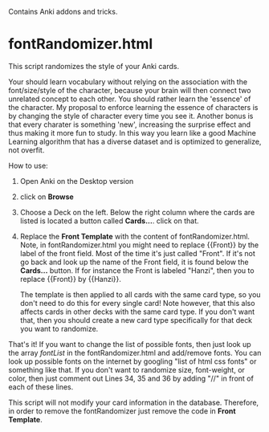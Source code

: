 Contains Anki addons and tricks.

# fontRandomizer.html

This script randomizes the style of your Anki cards.

Your should learn vocabulary without relying on the association with the font/size/style of the character,
because your brain will then connect two unrelated concept to each other. You should rather learn the 'essence' of
the character. My proposal to enforce learning the essence of characters is by changing the style of character
every time you see it. Another bonus is that every charater is something 'new', increasing the surprise effect and thus making it more fun to study.
In this way you learn like a good Machine Learning algorithm that has a diverse dataset and is optimized to generalize, not overfit. 

How to use:

1) Open Anki on the Desktop version
2) click on **Browse**
3) Choose a Deck on the left. Below the right column where the cards are listed is located a button called **Cards...**. click on that.
4) Replace the **Front Template** with the content of fontRandomizer.html.
   Note, in fontRandomizer.html you might need to replace {{Front}} by the label of the front field. Most of the time it's just called "Front".
   If it's not go back and look up the name of the Front field, it is found below the **Cards...** button. If for instance the Front is labeled 
   "Hanzi", then you to replace {{Front}} by {{Hanzi}}.
   
   The template is then applied to all cards with the same card type, so you don't need to do this for every single card! Note however, that this also affects cards in          other decks with the same card type. If you don't want that, then you should create a new card type specifically for that deck you want to randomize.

That's it!
If you want to change the list of possible fonts, then just look up the array *fontList* in the fontRandomizer.html and add/remove fonts. You can look up possible fonts on the internet by googling "list of html css fonts" or something like that.
If you don't want to randomize size, font-weight, or color, then just comment out Lines 34, 35 and 36 by adding "//" in front of each of these lines.

This script will not modify your card information in the database. Therefore, in order to remove the fontRandomizer just remove the code in **Front Template**.
